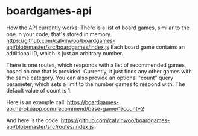 # boardgames-api

How the API currently works:
There is a list of board games, similar to the one in your code, that's stored in memory.
https://github.com/calvinwoo/boardgames-api/blob/master/src/boardgames/index.js
Each board game contains an additional ID, which is just an arbitrary number.

There is one routes, which responds with a list of recommended games, based on one that is provided. Currently, it just finds any other games with the same category. You can also provide an optional "count" query parameter, which sets a limit to the number games to respond with. The default value of count is 1.

Here is an example call: https://boardgames-api.herokuapp.com/recommend/base-game/1?count=2

And here is the code: https://github.com/calvinwoo/boardgames-api/blob/master/src/routes/index.js


